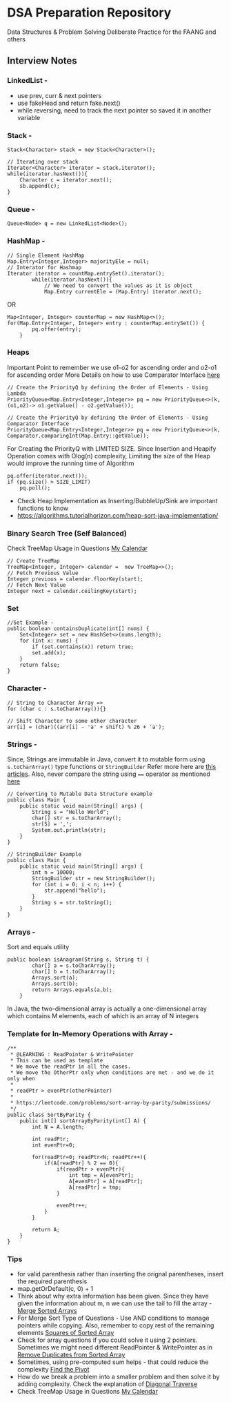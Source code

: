 # DSA Preparation Repository
Data Structures & Problem Solving Deliberate Practice for the FAANG and others

## Interview Notes

### LinkedList -
* use prev, curr & next pointers
* use fakeHead and return fake.next()
* while reversing, need to track the next pointer so saved it in another variable

### Stack -
```
Stack<Character> stack = new Stack<Character>();

// Iterating over stack
Iterator<Character> iterator = stack.iterator();
while(iterator.hasNext()){
    Character c = iterator.next();
    sb.append(c);
}

```

### Queue -
```
Queue<Node> q = new LinkedList<Node>();
```

### HashMap -
```
// Single Element HashMap
Map.Entry<Integer,Integer> majorityEle = null;
// Interator for Hashmap
Iterator iterator = countMap.entrySet().iterator();
        while(iterator.hasNext()){
            // We need to convert the values as it is object
            Map.Entry currentEle = (Map.Entry) iterator.next();
```
OR
```
Map<Integer, Integer> counterMap = new HashMap<>();
for(Map.Entry<Integer, Integer> entry : counterMap.entrySet()) {
        pq.offer(entry);
    }
```

### Heaps

Important Point to remember we use o1-o2 for ascending order and o2-o1 for ascending order
More Details on how to use Comparator Interface [here](https://github.com/neeraj11789/famng/blob/master/src/test/java/javapractice/MovieTest.java)

```
// Create the PriorityQ by defining the Order of Elements - Using Lambda
PriorityQueue<Map.Entry<Integer,Integer>> pq = new PriorityQueue<>(k, (o1,o2)-> o1.getValue() - o2.getValue());

// Create the PriorityQ by defining the Order of Elements - Using Comparator Interface
PriorityQueue<Map.Entry<Integer,Integer>> pq = new PriorityQueue<>(k, Comparator.comparingInt(Map.Entry::getValue));

```
For Creating the PriorityQ with LIMITED SIZE. Since Insertion and Heapify Operation comes with Olog(n) complexity, Limiting the size of the Heap would improve the running time of Algorithm 
```
pq.offer(iterator.next());
if (pq.size() > SIZE_LIMIT)
    pq.poll();
```

* Check Heap Implementation as Inserting/BubbleUp/Sink are important functions to know
* https://algorithms.tutorialhorizon.com/heap-sort-java-implementation/


### Binary Search Tree (Self Balanced) 
Check TreeMap Usage in Questions [My Calendar](https://leetcode.com/problems/my-calendar-i/)
```
// Create TreeMap
TreeMap<Integer, Integer> calendar =  new TreeMap<>();
// Fetch Previous Value
Integer previous = calendar.floorKey(start);
// Fetch Next Value
Integer next = calendar.ceilingKey(start);
```

### Set
```
//Set Example -
public boolean containsDuplicate(int[] nums) {
    Set<Integer> set = new HashSet<>(nums.length);
    for (int x: nums) {
        if (set.contains(x)) return true;
        set.add(x);
    }
    return false;
}
```

### Character -
```
// String to Character Array =>
for (char c : s.toCharArray()){}

// Shift Character to some other character
arr[i] = (char)((arr[i] - 'a' + shift) % 26 + 'a');
```

### Strings -
Since, Strings are immutable in Java, convert it to mutable form using ```s.toCharArray()``` type functions or ```StringBuilder```
Refer more here are [this articles](https://leetcode.com/explore/learn/card/array-and-string/203/introduction-to-string/1184/).
Also, never compare the string using ```==```  operator as mentioned [here](https://leetcode.com/explore/learn/card/array-and-string/203/introduction-to-string/1158/)

```
// Converting to Mutable Data Structure example
public class Main {
    public static void main(String[] args) {
        String s = "Hello World";
        char[] str = s.toCharArray();
        str[5] = ',';
        System.out.println(str);
    }
}

// StringBuilder Example
public class Main {
    public static void main(String[] args) {
        int n = 10000;
        StringBuilder str = new StringBuilder();
        for (int i = 0; i < n; i++) {
            str.append("hello");
        }
        String s = str.toString();
    }
}
```


### Arrays - 
Sort and equals utility
```
public boolean isAnagram(String s, String t) {
        char[] a = s.toCharArray();
        char[] b = t.toCharArray();
        Arrays.sort(a);
        Arrays.sort(b);
        return Arrays.equals(a,b);
    }
```
In Java, the two-dimensional array is actually a one-dimensional array which contains M elements, each of which is an array of N integers



### Template for In-Memory Operations with Array -
```
/**
 * @LEARNING : ReadPointer & WritePointer
 * This can be used as template
 * We move the readPtr in all the cases.
 * We move the OtherPtr only when conditions are met - and we do it only when
 *
 * readPtr > evenPtr(otherPointer)
 *
 * https://leetcode.com/problems/sort-array-by-parity/submissions/
 */
public class SortByParity {
	public int[] sortArrayByParity(int[] A) {
		int N = A.length;

		int readPtr;
		int evenPtr=0;

		for(readPtr=0; readPtr<N; readPtr++){
			if(A[readPtr] % 2 == 0){
				if(readPtr > evenPtr){
					int tmp = A[evenPtr];
					A[evenPtr] = A[readPtr];
					A[readPtr] = tmp;
				}

				evenPtr++;
			}
		}

		return A;
	}
}
```

### Tips
* for valid parenthesis rather than inserting the orignal parentheses, insert the required parenthesis
* map.getOrDefault(c, 0) + 1   
* Think about why extra information has been given. Since they have given the information about m, n we can use the tail to fill the array - [Merge Sorted Arrays](https://leetcode.com/problems/merge-sorted-array/)
* For Merge Sort Type of Questions - Use AND conditions to manage pointers while copying. Also, remember to copy rest of the remaining elements [Squares of Sorted Array](https://leetcode.com/explore/featured/card/fun-with-arrays/511/in-place-operations/3261/)
* Check for array questions if you could solve it using 2 pointers. Sometimes we might need different ReadPointer & WritePointer as in [Remove Duplicates from Sorted Array](https://leetcode.com/explore/featured/card/fun-with-arrays/511/in-place-operations/3255/)
* Sometimes, using pre-computed sum helps - that could reduce the complexity [Find the Pivot](https://leetcode.com/explore/learn/card/array-and-string/201/introduction-to-array/1144/)
* How do we break a problem into a smaller problem and then solve it by adding complexity. Check the explanation of [Diagonal Traverse](https://leetcode.com/explore/learn/card/array-and-string/202/introduction-to-2d-array/1167/)
* Check TreeMap Usage in Questions [My Calendar](https://leetcode.com/problems/my-calendar-i/)
